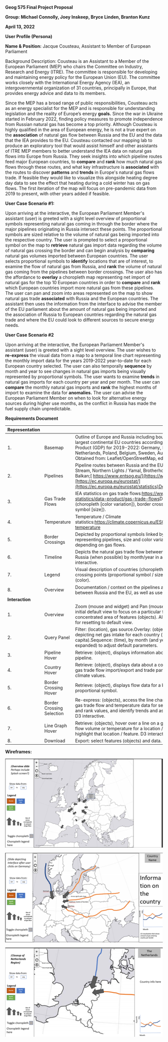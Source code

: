**Geog 575 Final Project Proposal**

**Group: Michael Connolly, Joey Inskeep, Bryce Linden, Branton Kunz**

**April 13, 2022**
 
**User Profile (Persona)**

**Name & Position:** Jacque Cousteau, Assistant to Member of European Parliament  
  
Background Description: Cousteau is an Assistant to a Member of the European Parliament (MEP) who chairs the Committee on Industry, Research and Energy (ITRE). The committee is responsible for developing and maintaining energy policy for the European Union (EU). The committee works closely with the International Energy Agency (IEA), an intergovernmental organization of 31 countries, principally in Europe, that provides energy advice and data to its members.  
  


Since the MEP has a broad range of public responsibilities, Cousteau acts as an energy specialist for the MEP and is responsible for understanding legislation and the reality of Europe’s energy **goals.** Since the war in Ukraine started in February 2022, finding policy measures to promote independence from Russian natural gas has become a top priority. Although Cousteau is highly qualified in the area of European energy, he is not a true expert on the **association** of natural gas flow between Russia and the EU and the data that the IEA provides to the EU. Cousteau contacted our mapping lab to produce an exploratory tool that would assist himself and other assistants of ITRE MEP members to better understand the IEA data on natural gas flows into Europe from Russia. They seek insights into which pipeline routes feed major European countries, to **compare** and **rank** how much natural gas flows through these routes, and what key infrastructure is **associated** with the routes to discover **patterns** and **trends** in Europe's natural gas flows trade. If feasible they would like to visualize this alongside heating degree day data to see the effect that heating during a cold winter has on gas flows. The first iteration of the map will focus on pre-pandemic data from 2019 to present, with other years added if feasible.

  
**User Case Scenario #1:**

Upon arriving at the interactive, the European Parliament Member's assistant (user) is greeted with a sight level overview of proportional symbols representing natural gas coming in through the border where the major pipelines originating in Russia intersect these points. The proportional symbols are sized relative to the volume of natural gas being imported into the respective country. The user is prompted to select a proportional symbol on the map to **retrieve** natural gas import data regarding the volume of natural gas crossing the border and can begin analysis by **comparing** natural gas volumes imported between European countries. The user selects proportional symbols to **identify** locations that are of interest, to examine the flow of natural gas from Russia, and **rank** the volume of natural gas coming from the pipelines between border crossings. The user also has the affordance to **overlay** a choropleth map representing net import of natural gas for the top 10 European countries in order to **compare** and **rank** which European countries import more natural gas from these pipelines. The user can pan and zoom into areas represented on the map to show natural gas trade **associated** with Russia and the European countries. The assistant then uses the information from the interface to advise the member of the EU parliament about the amount of natural gas being imported and the association of Russia to European countries regarding the natural gas trade and where the EU could look to different sources to secure energy needs.

**User Case Scenario #2**

Upon arriving at the interactive, the European Parliament Member's assistant (user) is greeted with a sight level overview. The user wishes to **re-express** the visual data from a map to a temporal line chart representing the monthly import data for the years 2019-2022 year-to-date for each European country selected. The user can also temporally **sequence** by month and year to see changes in natural gas imports being visually represented by proportional symbols. The user wants to examine **trends** in natural gas imports for each country per year and per month. The user can **compare** the monthly natural gas imports and **rank** the highest months of import to examine the data for **anomalies.** The user can advise the European Parliament Member on when to look for alternative energy sources during higher use months, as the conflict in Russia has made the fuel supply chain unpredictable.

**Requirements Document**

| **Representation** |                           |                                                                                                                                                                                                                                                                                                            |
| ------------------ | ------------------------- | ---------------------------------------------------------------------------------------------------------------------------------------------------------------------------------------------------------------------------------------------------------------------------------------------------------- |
| 1\.                | Basemap                   | Outline of Europe and Russia including boundaries for the 10 largest continental EU countries according to Gross Domestic Product (GDP) for 2019-2022: Germany, France, Italy, Spain, Netherlands, Poland, Belgium, Sweden, Austria, and Denmark. Obtained from: Leaflet/OpenStreetMap, edited with MapBox. |
| 2\.                | Pipelines                 | Pipeline routes between Russia and the EU including Nord Stream, Northern Lights / Yamal, Brotherhood / Soyuz, Trans-Balkan;[ https://www.entsog.eu/](https://www.entsog.eu/),[https://ec.europa.eu/eurostat/](https://ec.europa.eu/eurostat/statistics)Depicted by polylines.                             |
| 3\.                | Gas Trade Flows           | IEA statistics on gas trade flows:<https://www.iea.org/data-and-statistics/data-product/gas-trade-flows>Depicted by country (choropleth \[color variation]), border crossings (proportional symbol \[size]).                                                                                               |
| 4\.                | Temperature               | Temperature / Climate statistics:<https://climate.copernicus.eu/ESOTC/2019/european-temperature>                                                                                                                                                                                                           |
| 5\.                | Border Crossings          | Depicted by proportional symbols linked by polylines representing pipelines, size and color variation of symbols depending on gas flows.                                                                                                                                                                   |
| 6\.                | Timeline                  | Depicts the natural gas trade flow between EU countries and Russia (when possible) by month/year in a line graph. D3 interactive.                                                                                                                                                                          |
| 7\.                | Legend                    | Visual description of countries (choropleth color value), border crossing points (proportional symbol / size), and pipelines (color).                                                                                                                                                                      |
| 8\.                | Overview                  | Documentation / context on the pipelines and energy trade between Russia and the EU, as well as user guidelines.                                                                                                                                                                                           |
| **Interaction**    |                           |                                                                                                                                                                                                                                                                                                            |
| 1\.                | Overview                  | Zoom (mouse and widget) and Pan (mouse): (location), adjust initial default view to focus on a particular feature (object) or concentrated area of features (objects). Also includes a widget for resetting to default view.                                                                               |
| 2\.                | Query Panel               | Filter: (location), gas source.Overlay: (object), choropleth layer depicting net gas intake for each country (normalized per capita).Sequence: (time), by month (and year if timeline is expanded) to adjust default parameters.                                                                           |
| 3\.                | Pipeline Hover            | Retrieve: (object), displays information about a selected pipeline.                                                                                                                                                                                                                                        |
| 4\.                | Country Hover             | Retrieve: (object), displays data about a country – GDP values, gas trade flow import/export and trade partners, temperature / climate values.                                                                                                                                                             |
| 5\.                | Border Crossing Hover     | Retrieve: (object), displays flow data for a border crossing proportional symbol.                                                                                                                                                                                                                          |
| 6\.                | Border Crossing Selection | Re-express: (objects), access the line chart/graph displaying gas trade flow and temperature data for selections to compare and rank values, and identify trends and associations over time. D3 interactive.                                                                                                |
| 7\.                | Line Graph Hover          | Retrieve: (objects), hover over a line on a graph to get the gas flow volume or temperature for a location / feature, also highlight that location / feature. D3 interactive.                                                                                                                              |
| 8\.                |  Download                 | Export: select features (objects) and data.                                                                                                                                                                                                                                                                |

  **Wireframes:**

![Frame 1](webmapping_final_group-main/img/overview1.png?raw=true "Frame 1")


![Frame 2](webmapping_final_group-main/img/frame2.png?raw=true "Frame 2")

![Frame 3](webmapping_final_group-main/img/frame3.png?raw=true "Frame 3")